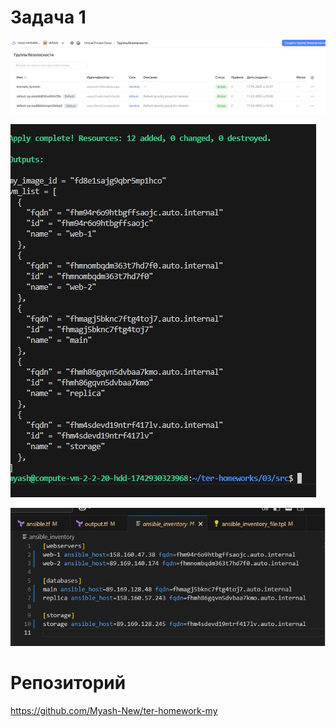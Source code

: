 # Задача 1

![Security Groups](https://github.com/Myash-New/ter-homework-my/blob/main/terr_03_security_groups.jpg)

![Terraform Output](https://github.com/Myash-New/ter-homework-my/blob/main/ter_03_terraform%20output%20new.jpg)

![Ansible Inventory](https://github.com/Myash-New/ter-homework-my/blob/main/ter_03_ansible%20inventory%20new.jpg)

# Репозиторий

https://github.com/Myash-New/ter-homework-my
